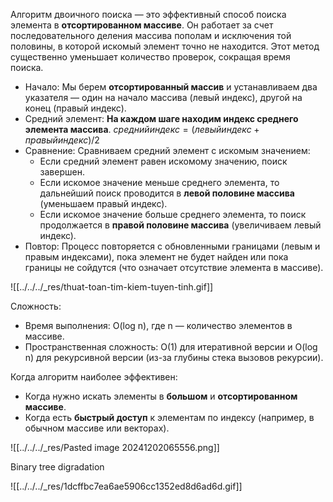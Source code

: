 Алгоритм двоичного поиска — это эффективный способ поиска элемента в **отсортированном массиве**. Он работает за счет последовательного деления массива пополам и исключения той половины, в которой искомый элемент точно не находится. Этот метод существенно уменьшает количество проверок, сокращая время поиска.

- Начало: Мы берем **отсортированный массив** и устанавливаем два указателя — один на начало массива (левый индекс), другой на конец (правый индекс).
- Средний элемент: **На каждом шаге находим индекс среднего элемента массива**. $средний индекс=(левый индекс+правый индекс)​ / 2$
- Сравнение: Сравниваем средний элемент с искомым значением:
    - Если средний элемент равен искомому значению, поиск завершен.
    - Если искомое значение меньше среднего элемента, то дальнейший поиск проводится в **левой половине массива** (уменьшаем правый индекс).
    - Если искомое значение больше среднего элемента, то поиск продолжается в **правой половине массива** (увеличиваем левый индекс).
- Повтор: Процесс повторяется с обновленными границами (левым и правым индексами), пока элемент не будет найден или пока границы не сойдутся (что означает отсутствие элемента в массиве).

![[../../../_res/thuat-toan-tim-kiem-tuyen-tinh.gif]]

Сложность:

- Время выполнения: O(log n), где n — количество элементов в массиве.
- Пространственная сложность: O(1) для итеративной версии и O(log n) для рекурсивной версии (из-за глубины стека вызовов рекурсии).

Когда алгоритм наиболее эффективен:

- Когда нужно искать элементы в **большом** и **отсортированном массиве**.
- Когда есть **быстрый доступ** к элементам по индексу (например, в обычном массиве или векторах).

![[../../../_res/Pasted image 20241202065556.png]]

Binary tree digradation

![[../../../_res/1dcffbc7ea6ae5906cc1352ed8d6ad6d.gif]]